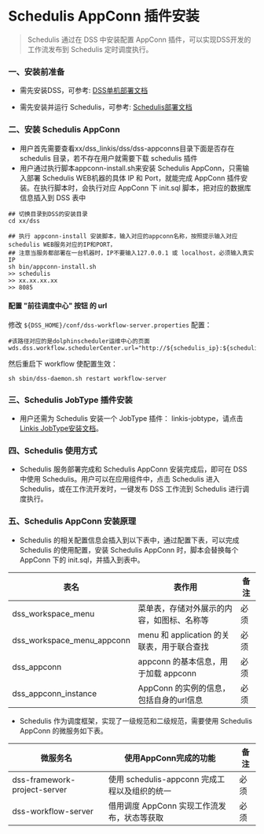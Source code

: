 # Schedulis AppConn 插件安装

> Schedulis 通过在 DSS 中安装配置 AppConn 插件，可以实现DSS开发的工作流发布到 Schedulis 定时调度执行。

### 一、安装前准备

- 需先安装DSS，可参考: [DSS单机部署文档](DSS&Linkis一键部署文档单机版.md)

- 需先安装并运行 Schedulis，可参考: [Schedulis部署文档](https://github.com/WeBankFinTech/Schedulis/blob/master/docs/schedulis_deploy_cn.md)

### 二、安装 Schedulis AppConn
- 用户首先需要查看xx/dss_linkis/dss/dss-appconns目录下面是否存在 schedulis 目录，若不存在用户就需要下载 schedulis 插件
- 用户通过执行脚本appconn-install.sh来安装 Schedulis AppConn，只需输入部署 Schedulis WEB机器的具体 IP 和 Port，就能完成 AppConn 插件安装。在执行脚本时，会执行对应 AppConn 下 init.sql 脚本，把对应的数据库信息插入到 DSS 表中
```shell
## 切换目录到DSS的安装目录
cd xx/dss

## 执行 appconn-install 安装脚本，输入对应的appconn名称，按照提示输入对应schedulis WEB服务对应的IP和PORT，
## 注意当服务都部署在一台机器时，IP不要输入127.0.0.1 或 localhost，必须输入真实IP
sh bin/appconn-install.sh
>> schedulis
>> xx.xx.xx.xx
>> 8085
```

#### 配置 "前往调度中心" 按钮 的 url

修改 `${DSS_HOME}/conf/dss-workflow-server.properties` 配置：

```properties
#该路径对应的是dolphinscheduler运维中心的页面
wds.dss.workflow.schedulerCenter.url="http://${schedulis_ip}:${schedulis_port}"
```

然后重启下 workflow 使配置生效：

```shell script
sh sbin/dss-daemon.sh restart workflow-server
```


### 三、Schedulis JobType 插件安装

- 用户还需为 Schedulis 安装一个 JobType 插件： linkis-jobtype，请点击[Linkis JobType安装文档](Schedulis_Linkis_JobType安装文档.md)。

### 四、Schedulis 使用方式

- Schedulis 服务部署完成和 Schedulis AppConn 安装完成后，即可在 DSS 中使用 Schedulis。用户可以在应用组件中，点击 Schedulis 进入 Schedulis，或在工作流开发时，一键发布 DSS 工作流到 Schedulis 进行调度执行。

### 五、Schedulis AppConn 安装原理

- Schedulis 的相关配置信息会插入到以下表中，通过配置下表，可以完成 Schedulis 的使用配置，安装 Schedulis AppConn 时，脚本会替换每个 AppConn 下的 init.sql，并插入到表中。

| 表名      | 表作用   | 备注                                   |
|-----------------|----------------|----------------------------------------|
| dss_workspace_menu     | 菜单表，存储对外展示的内容，如图标、名称等 | 必须                                   |
| dss_workspace_menu_appconn | menu 和 application 的关联表，用于联合查找 |                    必须                |
| dss_appconn      | appconn 的基本信息，用于加载 appconn  | 必须                                   |
| dss_appconn_instance  | AppConn 的实例的信息，包括自身的url信息 | 必须         |

- Schedulis 作为调度框架，实现了一级规范和二级规范，需要使用 Schedulis AppConn 的微服务如下表。

| 微服务名      | 使用AppConn完成的功能   | 备注                                   |
|-----------------|----------------|----------------------------------------|
| dss-framework-project-server       | 使用 schedulis-appconn 完成工程以及组织的统一    | 必须                                   |
| dss-workflow-server       | 借用调度 AppConn 实现工作流发布，状态等获取    | 必须                                   |
